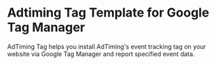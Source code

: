 # Adtiming Tag Template for Google Tag Manager

AdTiming Tag helps you install AdTiming's event tracking tag on your website via Google Tag Manager and report specified event data.
